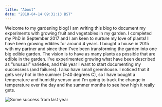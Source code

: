 ```yaml
---
title: "About"
date: "2018-04-14 09:31:13 BST"
---
```


Welcome to my gardening blog!  I am writing this blog to document my experiments with growing fruit and vegetables in my garden.  I completed my PhD in September 2017 and I am keen to nurture my love of plants!  I have been growing edibles for around 4 years.  I bought a house in 2015 with my partner and since then I'vee been transforming the garden into one big edible garden.  The vision is to have as many plants as possible that are edible in the garden.  I've experimented growing what have been described as "unusual" varieties, and this year I want to start documenting my successess (and failures).  I also have small greenhouse.  I noticed that it gets very hot in the summer (>40 degrees C), so I have bought a temperature and humidity sensor and I'm going to track the change in temperature over the day and the summer months to see how high it really gets.

![Some success from last year](/images/veg.jpg)